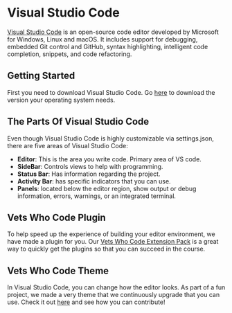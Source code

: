 # Visual Studio Code


[Visual Studio Code](https://code.visualstudio.com/) is an open-source code editor developed by Microsoft for Windows, Linux and macOS. It includes support for debugging, embedded Git control and GitHub, syntax highlighting, intelligent code completion, snippets, and code refactoring.


## Getting Started

First you need to download Visual Studio Code. Go [here](https://code.visualstudio.com/download) to download the version your operating system needs.

## The Parts Of Visual Studio Code

Even though Visual Studio Code is highly customizable via settings.json, there are five areas of Visual Studio Code:

- **Editor**: This is the area you write code. Primary area of VS code.
- **SideBar**: Controls views to help with programming.
- **Status Bar**: Has information regarding the project.
- **Activity Bar**: has specific indicators that you can use.
- **Panels**: located below the editor region, show output or debug information, errors, warnings, or an integrated terminal.


## Vets Who Code Plugin

To help speed up the experience of building your editor environment, we have made a plugin for you. Our [Vets Who Code Extension Pack](https://github.com/Vets-Who-Code/vetswhocode-extension-pack)
 is a great way to quickly get the plugins so that you can succeed in the course.

## Vets Who Code Theme

In Visual Studio Code, you can change how the editor looks. As part of a fun project, we made a very theme that we continuously upgrade that you can use. Check it out [here](https://github.com/Vets-Who-Code/vetswhocode-vs-code-theme) and see how you can contribute!
